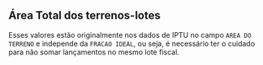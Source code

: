## Área Total dos terrenos-lotes

Esses valores estão originalmente nos dados de IPTU no campo `AREA DO TERRENO` e independe da `FRACAO IDEAL`, ou seja, é necessário ter o cuidado para não somar lançamentos no mesmo lote fiscal.
